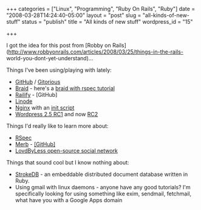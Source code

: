 +++
categories = ["Linux", "Programming", "Ruby On Rails", "Ruby"]
date = "2008-03-28T14:24:40-05:00"
layout = "post"
slug = "all-kinds-of-new-stuff"
status = "publish"
title = "All kinds of new stuff"
wordpress_id = "15"

+++

I got the idea for this post from [Robby on
Rails](http://www.robbyonrails.com/articles/2008/03/25/things-in-the-rails-
world-you-dont-yet-understand)...

Things I've been using/playing with lately:

  * [GitHub](http://www.github.com) / [Gitorious](http://gitorious.org)
  * [Braid](http://evil.che.lu/projects/braid) - here's a [braid with rspec tutorial](http://ropiku.wordpress.com/2008/02/04/installing-rspec-with-braid/)
  * [Railify](http://blog.citrusbyte.com/2008/3/24/creating-a-new-rails-app-shouldnt-be-boring) - [GitHub]
  * [Linode](http://www.linode.com)
  * [Nginx](http://nginx.net) with an [init script](http://articles.slicehost.com/2007/10/17/ubuntu-lts-adding-an-nginx-init-script)
  * [Wordpress 2.5 RC1](http://wordpress.org/development/2008/03/25-sneak-peek/) and now [RC2](http://wordpress.org/development/2008/03/wordpress-25-rc2/)

Things I'd really like to learn more about:

  * [RSpec](http://rspec.info)
  * [Merb](http://merbivore.org) - [[GitHub]](http://github.com/wycats/merb-core)
  * [LovdByLess open-source social network](http://github.com/stevenbristol/lovd-by-less/tree/master)

Things that sound cool but I know nothing about:

  * [StrokeDB](http://strokedb.com/) - an embeddable distributed document database written in Ruby.
  * Using gmail with linux daemons - anyone have any good tutorials? I'm specifically looking for using something like exim, sendmail, fetchmail, what have you with a Google Apps domain

